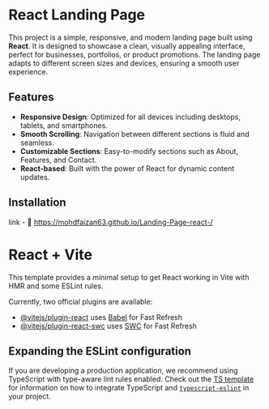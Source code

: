 # React Landing Page

This project is a simple, responsive, and modern landing page built using **React**. It is designed to showcase a clean, visually appealing interface, perfect for businesses, portfolios, or product promotions. The landing page adapts to different screen sizes and devices, ensuring a smooth user experience.

## Features

- **Responsive Design**: Optimized for all devices including desktops, tablets, and smartphones.
- **Smooth Scrolling**: Navigation between different sections is fluid and seamless.
- **Customizable Sections**: Easy-to-modify sections such as About, Features, and Contact.
- **React-based**: Built with the power of React for dynamic content updates.

## Installation
link - 🔗 https://mohdfaizan63.github.io/Landing-Page-react-/


# React + Vite

This template provides a minimal setup to get React working in Vite with HMR and some ESLint rules.

Currently, two official plugins are available:

- [@vitejs/plugin-react](https://github.com/vitejs/vite-plugin-react/blob/main/packages/plugin-react) uses [Babel](https://babeljs.io/) for Fast Refresh
- [@vitejs/plugin-react-swc](https://github.com/vitejs/vite-plugin-react/blob/main/packages/plugin-react-swc) uses [SWC](https://swc.rs/) for Fast Refresh

## Expanding the ESLint configuration

If you are developing a production application, we recommend using TypeScript with type-aware lint rules enabled. Check out the [TS template](https://github.com/vitejs/vite/tree/main/packages/create-vite/template-react-ts) for information on how to integrate TypeScript and [`typescript-eslint`](https://typescript-eslint.io) in your project.
